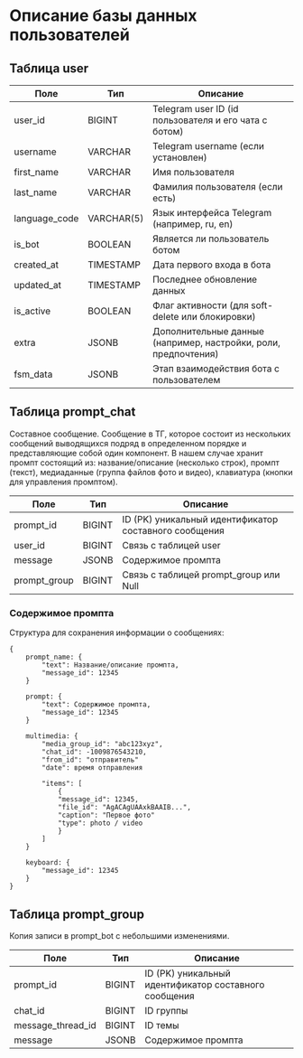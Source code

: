 # Описание базы данных пользователей

## Таблица user
| Поле         | Тип            | Описание |
|--------------|----------------|----------|
| user_id      | BIGINT         | Telegram user ID (id пользователя и его чата с ботом) |
| username     | VARCHAR        | Telegram username (если установлен) |
| first_name   | VARCHAR        | Имя пользователя |
| last_name    | VARCHAR        | Фамилия пользователя (если есть) |
| language_code| VARCHAR(5)     | Язык интерфейса Telegram (например, ru, en) |
| is_bot       | BOOLEAN        | Является ли пользователь ботом |
| created_at   | TIMESTAMP      | Дата первого входа в бота |
| updated_at   | TIMESTAMP      | Последнее обновление данных |
| is_active    | BOOLEAN        | Флаг активности (для soft-delete или блокировки) |
| extra        | JSONB          | Дополнительные данные (например, настройки, роли, предпочтения) |
| fsm_data     | JSONB          | Этап взаимодействия бота с пользователем |

## Таблица prompt_chat
Составное сообщение. Сообщение в ТГ, которое состоит из нескольких сообщений выводящихся подряд в определенном порядке и представляющие собой один компонент. В нашем случае хранит промпт состоящий из: название/описание (несколько строк), промпт (текст), медиаданные (группа файлов фото и видео), клавиатура (кнопки для управления промптом).

| Поле         | Тип            | Описание |
|--------------|----------------|----------|
| prompt_id    | BIGINT         | ID (PK) уникальный идентификатор составного сообщения |
| user_id      | BIGINT         | Связь с таблицей user|
| message      | JSONB          | Содержимое промпта |
| prompt_group | BIGINT         | Связь с таблицей prompt_group или Null |

### Содержимое промпта
Структура для сохранения информации о сообщениях:
```
{
    prompt_name: {
        "text": Название/описание промпта,
        "message_id": 12345
    }

    prompt: {
        "text": Содержимое промпта,
        "message_id": 12345
    }

    multimedia: {
        "media_group_id": "abc123xyz",
        "chat_id": -1009876543210,
        "from_id": "отправитель"
        "date": время отправления
        
        "items": [
            {
            "message_id": 12345,
            "file_id": "AgACAgUAAxkBAAIB...",
            "caption": "Первое фото"
            "type": photo / video
            }
        ]
    }

    keyboard: {
        "message_id": 12345 
    }
}
```

## Таблица prompt_group
 Копия записи в prompt_bot с небольшими изменениями.

| Поле              | Тип            | Описание |
|-------------------|----------------|----------|
| prompt_id         | BIGINT         | ID (PK) уникальный идентификатор составного сообщения |
| chat_id           | BIGINT         | ID группы |
| message_thread_id | BIGINT         | ID темы |
| message           | JSONB          | Содержимое промпта |

